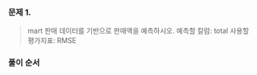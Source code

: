 ### 문제 1. 
> mart 판매 데이터를 기반으로 판매액을 예측하시오.
> 예측할 칼럼: total
> 사용할 평가지표: RMSE

### 풀이 순서 

```python

```
